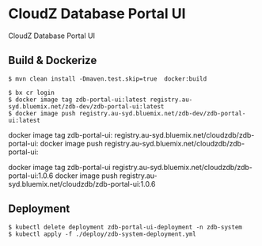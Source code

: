 # CloudZ Database Portal UI
CloudZ Database Portal UI

## Build & Dockerize
```
$ mvn clean install -Dmaven.test.skip=true  docker:build

$ bx cr login
$ docker image tag zdb-portal-ui:latest registry.au-syd.bluemix.net/zdb-dev/zdb-portal-ui:latest
$ docker image push registry.au-syd.bluemix.net/zdb-dev/zdb-portal-ui:latest
```

docker image tag zdb-portal-ui:<VERSION> registry.au-syd.bluemix.net/cloudzdb/zdb-portal-ui:<VERSION>
docker image push registry.au-syd.bluemix.net/cloudzdb/zdb-portal-ui:<VERSION>


docker image tag zdb-portal-ui registry.au-syd.bluemix.net/cloudzdb/zdb-portal-ui:1.0.6
docker image push registry.au-syd.bluemix.net/cloudzdb/zdb-portal-ui:1.0.6


## Deployment
```
$ kubectl delete deployment zdb-portal-ui-deployment -n zdb-system
$ kubectl apply -f ./deploy/zdb-system-deployment.yml
```
